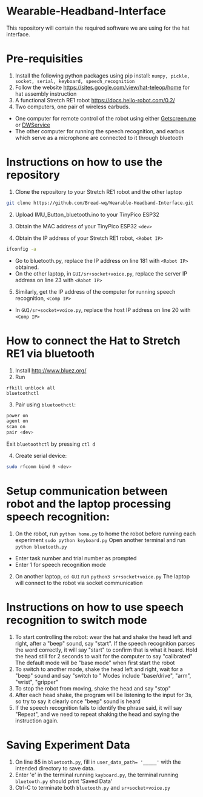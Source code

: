 # Wearable-Headband-Interface
This repository will contain the required software we are using for the hat interface. 

# Pre-requisities
1. Install the following python packages using pip install: 
```numpy, pickle, socket, serial, keyboard, speech_recognition ```
2. Follow the website https://sites.google.com/view/hat-teleop/home for hat assembly instruction
3. A functional Stretch RE1 robot https://docs.hello-robot.com/0.2/
4. Two computers, one pair of wireless earbuds. 
  - One computer for remote control of the robot using either [Getscreen.me](https://getscreen.me/) or [DWService](https://www.dwservice.net/)
  - The other computer for running the speech recognition, and earbus which serve as a microphone are connected to it through bluetooth 
  
# Instructions on how to use the repository
1. Clone the repository to your Stretch RE1 robot and the other laptop
```sh
git clone https://github.com/Bread-wq/Wearable-Headband-Interface.git
```

2. Upload IMU\_Button\_bluetooth.ino to your TinyPico ESP32 

3. Obtain the MAC address of your TinyPico ESP32 ```<dev>```

4. Obtain the IP address of your Stretch RE1 robot, ```<Robot IP>``` 
```sh
ifconfig -a
```
- Go to bluetooth.py, replace the IP address on line 181 with ```<Robot IP>``` obtained.
- On the other laptop, in ```GUI/sr+socket+voice.py```, replace the server IP address on line 23 with ```<Robot IP>```

5. Similarly, get the IP address of the computer for running speech recognition, ```<Comp IP>```
- In ```GUI/sr+socket+voice.py```, replace the host IP address on line 20 with ```<Comp IP>```


# How to connect the Hat to Stretch RE1 via bluetooth
1. Install http://www.bluez.org/
2. Run
```
rfkill unblock all
bluetoothctl
```

3. Pair using ```bluetoothctl```:
```sh
power on
agent on
scan on
pair <dev>
```
Exit ```bluetoothctl``` by pressing ```ctl d```

4. Create serial device:
```sh
sudo rfcomm bind 0 <dev>
```
# Setup communication between robot and the laptop processing speech recognition:
1. On the robot, run 
```python home.py``` to home the robot before running each experiment
```sudo python keyboard.py```
Open another terminal and run 
```python bluetooth.py```
- Enter task number and trial number as prompted
- Enter 1 for speech recognition mode

2. On another laptop, ```cd GUI```
run ```python3 sr+socket+voice.py```
The laptop will connect to the robot via socket communication

# Instructions on how to use speech recognition to switch mode
1. To start controlling the robot: wear the hat and shake the head left and right, after a "beep" sound, say "start". 
If the speech recognition parses the word correctly, it will say "start" to confirm that is what it heard.
Hold the head still for 2 seconds to wait for the computer to say "calibrated"
The default mode will be "base mode" when first start the robot
2. To switch to another mode, shake the head left and right, wait for a "beep" sound and say "switch to <mode>"
Modes include "base/drive", "arm", "wrist", "gripper"
3. To stop the robot from moving, shake the head and say "stop"
4. After each head shake, the program will be listening to the input for 3s, so try to say it clearly once "beep" sound is heard
5. If the speech recognition fails to identify the phrase said, it will say "Repeat", and we need to repeat shaking the head and saying the instruction again.

# Saving Experiment Data
1. On line 85 in ```bluetooth.py```, fill in ```user_data_path= '_____'``` with the intended directory to save data.
2. Enter 'e' in the terminal running ```kayboard.py```, the terminal running ```bluetooth.py``` should print 'Saved Data' 
3. Ctrl-C to terminate both ```bluetooth.py``` and ```sr+socket+voice.py```



